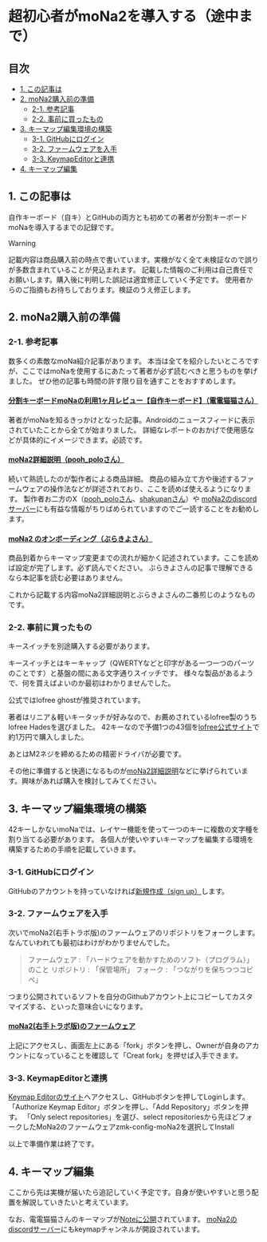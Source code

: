 # 超初心者がmoNa2を導入する（途中まで）

## 目次
  - [1. この記事は](#1-この記事は)
  - [2. moNa2購入前の準備](#2-moNa2購入前の準備)
    - [2-1. 参考記事](#2-1-参考記事)
    - [2-2. 事前に買ったもの](#2-2-事前に買ったもの)
  - [3. キーマップ編集環境の構築](#3-キーマップ編集環境の構築)
    - [3-1. GitHubにログイン](#3-1-GitHubにログイン)
    - [3-2. ファームウェアを入手](#3-2-ファームウェアを入手)
    - [3-3. KeymapEditorと連携](#3-3-KeymapEditorと連携)
  - [4. キーマップ編集](#4-キーマップ編集)


## 1. この記事は

自作キーボード（自キ）とGitHubの両方とも初めての著者が分割キーボードmoNaを導入するまでの記録です。

> [!WARNING]
> 記載内容は商品購入前の時点で書いています。実機がなく全て未検証なので誤りが多数含まれていることが見込まれます。
> 記載した情報のご利用は自己責任でお願いします。購入後に判明した誤記は適宜修正していく予定です。
> 使用者からのご指摘もお待ちしております。検証のうえ修正します。


## 2. moNa2購入前の準備

### 2-1. 参考記事

数多くの素敵なmoNa紹介記事があります。
本当は全てを紹介したいところですが、ここではmoNaを使用するにあたって著者が必ず読むべきと思うものを挙げました。
ぜひ他の記事も時間の許す限り目を通すことをおすすめします。


#### [分割キーボードmoNaの利用1ヶ月レビュー【自作キーボード】（電電猫猫さん）](https://note.com/electrical_cat/n/n4fbec3582384)
著者がmoNaを知るきっかけとなった記事。Androidのニュースフィードに表示されていたことから全てが始まりました。
詳細なレポートのおかげで使用感などが具体的にイメージできます。必読です。

#### [moNa2詳細説明（pooh_poloさん）](https://github.com/sayu-hub/zmk-config-moNa2)
続いて熟読したのが製作者による商品詳細。
商品の組み立て方や後述するファームウェアの操作法などが詳述されており、ここを読めば使えるようになります。
製作者お二方のX（[pooh_poloさん](https://x.com/Pooh_pol0)、[shakupanさん](https://x.com/shakupan_/)）や
[moNa2のdiscordサーバー](https://discord.gg/kJjDBDHGer)にも有益な情報がちりばめられていますのでご一読することをお勧めします。

#### [moNa2 のオンボーディング（ぶらきよさん）](https://github.com/sayu-hub/zmk-config-moNa2/blob/main/docs/on-boarding.md)
商品到着からキーマップ変更までの流れが細かく記述されています。ここを読めば設定が完了します。必ず読んでください。
ぶらきよさんの記事で理解できるなら本記事を読む必要はありません。

これから記載する内容moNa2詳細説明とぶらきよさんの二番煎じのようなものです。


### 2-2. 事前に買ったもの
キースイッチを別途購入する必要があります。

キースイッチとはキーキャップ（QWERTYなどと印字がある一つ一つのパーツのことです）と基盤の間にある文字通りスイッチです。
様々な製品があるようで、何を買えばよいのか最初はわかりませんでした。

公式ではlofree ghostが推奨されています。

著者はリニア＆軽いキータッチが好みなので、お薦めされているlofree製のうちlofree Hadesを選びました。
42キーなので予備1つの43個を[lofree公式サイト](https://lofree.co.jp/products/hades-low-profile-pom-switches)で約1万円で購入しました。


あとはM2ネジを締めるための精密ドライバが必要です。

その他に準備すると快適になるものが[moNa2詳細説明](https://github.com/sayu-hub/zmk-config-moNa2)などに挙げられています。興味があれば購入を検討してみてください。


## 3. キーマップ編集環境の構築
42キーしかないmoNaでは、レイヤー機能を使って一つのキーに複数の文字種を割り当てる必要があります。
各個人が使いやすいキーマップを編集する環境を構築するための手順を記載していきます。

### 3-1. GitHubにログイン
GitHubのアカウントを持っていなければ[新規作成（sign up）](https://github.com/)します。

### 3-2. ファームウェアを入手
次いでmoNa2(右手トラボ版)のファームウェアのリポジトリをフォークします。なんていわれても最初はわけがわかりませんでした。
> ファームウェア : 「ハードウェアを動かすためのソフト（プログラム）」のこと
> リポジトリ : 「保管場所」
> フォーク : 「つながりを保ちつつコピペ」

つまり公開されているソフトを自分のGithubアカウント上にコピーしてカスタマイズする、といった意味合いになります。

#### [moNa2(右手トラボ版)のファームウェア](https://github.com/sayu-hub/zmk-config-moNa2)

上記にアクセスし、画面左上にある「fork」ボタンを押し、Ownerが自身のアカウントになっていることを確認して「Creat fork」を押せば入手できます。

### 3-3. KeymapEditorと連携
[Keymap Editorのサイト](https://nickcoutsos.github.io/keymap-editor/)へアクセスし、GitHubボタンを押してLoginします。
「Authorize Keymap Editor」ボタンを押し、「Add Repository」ボタンを押す。
「Only select repositories」を選び、select repositoriesから先ほどフォークしたMoNa2のファームウェアzmk-config-moNa2を選択してInstall

以上で準備作業は終了です。


## 4. キーマップ編集
ここから先は実機が届いたら追記していく予定です。自身が使いやすいと思う配置を解説していきたいと考えています。

なお、電電猫猫さんのキーマップが[Noteに公開](https://note.com/electrical_cat/n/n4fbec3582384)されています。
[moNa2のdiscordサーバー](https://discord.gg/kJjDBDHGer)にもkeymapチャンネルが開設されています。
